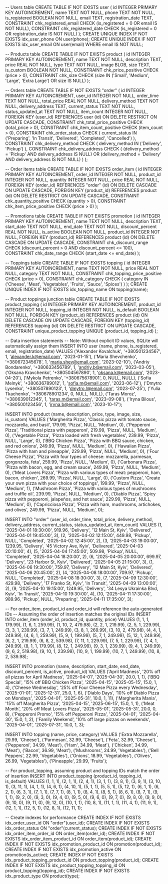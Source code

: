 -- Users table
CREATE TABLE IF NOT EXISTS user (
    id INTEGER PRIMARY KEY AUTOINCREMENT,
    name TEXT NOT NULL,
    phone TEXT NOT NULL,
    is_registered BOOLEAN NOT NULL,
    email TEXT,
    registration_date TEXT,
    CONSTRAINT chk_registered_email CHECK (is_registered = 0 OR email IS NOT NULL),
    CONSTRAINT chk_registered_date CHECK (is_registered = 0 OR registration_date IS NOT NULL)
);
CREATE UNIQUE INDEX IF NOT EXISTS idx_user_phone ON user(phone);
CREATE UNIQUE INDEX IF NOT EXISTS idx_user_email ON user(email) WHERE email IS NOT NULL;

-- Products table
CREATE TABLE IF NOT EXISTS product (
    id INTEGER PRIMARY KEY AUTOINCREMENT,
    name TEXT NOT NULL,
    description TEXT,
    price REAL NOT NULL,
    type TEXT NOT NULL,
    image BLOB,
    size TEXT,
    is_custom BOOLEAN NOT NULL,
    CONSTRAINT chk_price_positive CHECK (price > 0),
    CONSTRAINT chk_size CHECK (size IN ('Small', 'Medium', 'Large', 'Extra Large') OR size IS NULL)
);

-- Orders table
CREATE TABLE IF NOT EXISTS "order" (
    id INTEGER PRIMARY KEY AUTOINCREMENT,
    user_id INTEGER NOT NULL,
    order_time TEXT NOT NULL,
    total_price REAL NOT NULL,
    delivery_method TEXT NOT NULL,
    delivery_address TEXT,
    current_status TEXT NOT NULL,
    status_updated_at TEXT NOT NULL,
    item_count INTEGER NOT NULL,
    FOREIGN KEY (user_id) REFERENCES user (id) ON DELETE RESTRICT ON UPDATE CASCADE,
    CONSTRAINT chk_total_price_positive CHECK (total_price > 0),
    CONSTRAINT chk_item_count_positive CHECK (item_count > 0),
    CONSTRAINT chk_order_status CHECK (
        current_status IN ('Preparing', 'In Transit', 'Delivered', 'Completed', 'Cancelled')
    ),
    CONSTRAINT chk_delivery_method CHECK (
        delivery_method IN ('Delivery', 'Pickup')
    ),
    CONSTRAINT chk_delivery_address CHECK (
        (delivery_method = 'Pickup' AND delivery_address IS NULL) OR
        (delivery_method = 'Delivery' AND delivery_address IS NOT NULL)
    )
);

-- Order items table
CREATE TABLE IF NOT EXISTS order_item (
    id INTEGER PRIMARY KEY AUTOINCREMENT,
    order_id INTEGER NOT NULL,
    product_id INTEGER NOT NULL,
    quantity INTEGER NOT NULL,
    price REAL NOT NULL,
    FOREIGN KEY (order_id) REFERENCES "order" (id) ON DELETE CASCADE ON UPDATE CASCADE,
    FOREIGN KEY (product_id) REFERENCES product (id) ON DELETE RESTRICT ON UPDATE CASCADE,
    CONSTRAINT chk_quantity_positive CHECK (quantity > 0),
    CONSTRAINT chk_item_price_positive CHECK (price > 0)
);

-- Promotions table
CREATE TABLE IF NOT EXISTS promotion (
    id INTEGER PRIMARY KEY AUTOINCREMENT,
    name TEXT NOT NULL,
    description TEXT,
    start_date TEXT NOT NULL,
    end_date TEXT NOT NULL,
    discount_percent REAL NOT NULL,
    is_active BOOLEAN NOT NULL,
    product_id INTEGER NOT NULL,
    FOREIGN KEY (product_id) REFERENCES product (id) ON DELETE CASCADE ON UPDATE CASCADE,
    CONSTRAINT chk_discount_range CHECK (discount_percent > 0 AND discount_percent <= 100),
    CONSTRAINT chk_date_range CHECK (start_date <= end_date)
);

-- Toppings table
CREATE TABLE IF NOT EXISTS topping (
    id INTEGER PRIMARY KEY AUTOINCREMENT,
    name TEXT NOT NULL,
    price REAL NOT NULL,
    category TEXT NOT NULL,
    CONSTRAINT chk_topping_price_positive CHECK (price > 0),
    CONSTRAINT chk_category CHECK (
        category IN ('Cheese', 'Meat', 'Vegetables', 'Fruits', 'Sauce', 'Spices')
    )
);
CREATE UNIQUE INDEX IF NOT EXISTS idx_topping_name ON topping(name);

-- Product toppings junction table
CREATE TABLE IF NOT EXISTS product_topping (
    id INTEGER PRIMARY KEY AUTOINCREMENT,
    product_id INTEGER NOT NULL,
    topping_id INTEGER NOT NULL,
    is_default BOOLEAN NOT NULL,
    FOREIGN KEY (product_id) REFERENCES product (id) ON DELETE CASCADE ON UPDATE CASCADE,
    FOREIGN KEY (topping_id) REFERENCES topping (id) ON DELETE RESTRICT ON UPDATE CASCADE,
    CONSTRAINT unique_product_topping UNIQUE (product_id, topping_id)
);

-- Data insertion statements
-- Note: Without explicit ID values, SQLite will automatically assign them
INSERT INTO user (name, phone, is_registered, email, registration_date)
VALUES 
('Alexander Kovalchuk', '+380501234567', 1, 'alexander.k@email.com', '2023-01-15'),
('Maria Shevchenko', '+380672345678', 1, 'maria.shev@email.com', '2023-02-10'),
('Andriy Bondarenko', '+380633456789', 1, 'andriy.b@email.com', '2023-03-05'),
('Oksana Kravchenko', '+380504567890', 1, 'oksana.k@email.com', '2023-04-20'),
('Mykola Petrenko', '+380675678901', 0, NULL, NULL),
('Sofia Melnyk', '+380636789012', 1, 'sofia.m@email.com', '2023-06-12'),
('Dmytro Lysenko', '+380507890123', 1, 'dmytro.l@email.com', '2023-07-25'),
('Yulia Tkachenko', '+380678901234', 0, NULL, NULL),
('Taras Moroz', '+380639012345', 1, 'taras.m@email.com', '2023-09-08'),
('Iryna Bilous', '+380500123456', 1, 'iryna.b@email.com', '2023-10-17');

INSERT INTO product (name, description, price, type, image, size, is_custom)
VALUES 
('Margherita Pizza', 'Classic pizza with tomato sauce, mozzarella, and basil', 179.99, 'Pizza', NULL, 'Medium', 0),
('Pepperoni Pizza', 'Traditional pizza with pepperoni', 219.99, 'Pizza', NULL, 'Medium', 0),
('Vegetable Pizza', 'Pizza loaded with fresh vegetables', 239.99, 'Pizza', NULL, 'Large', 0),
('BBQ Chicken Pizza', 'Pizza with BBQ sauce, chicken, and red onions', 249.99, 'Pizza', NULL, 'Medium', 0),
('Hawaiian Pizza', 'Pizza with ham and pineapple', 229.99, 'Pizza', NULL, 'Medium', 0),
('Four Cheese Pizza', 'Pizza with four types of cheese: mozzarella, parmesan, gorgonzola, feta', 259.99, 'Pizza', NULL, 'Medium', 0),
('Carbonara Pizza', 'Pizza with bacon, egg, and cream sauce', 249.99, 'Pizza', NULL, 'Medium', 0),
('Meat Lovers Pizza', 'Pizza with various types of meat: pepperoni, ham, bacon, chicken', 269.99, 'Pizza', NULL, 'Large', 0),
('Custom Pizza', 'Create your own pizza with your choice of toppings', 199.99, 'Pizza', NULL, 'Medium', 1),
('Mushroom Pizza', 'Pizza with various types of mushrooms and truffle oil', 239.99, 'Pizza', NULL, 'Medium', 0),
('Diablo Pizza', 'Spicy pizza with pepperoni, jalapeños, and hot sauce', 229.99, 'Pizza', NULL, 'Medium', 0),
('Capricciosa Pizza', 'Pizza with ham, mushrooms, artichokes, and olives', 249.99, 'Pizza', NULL, 'Medium', 0);

INSERT INTO "order" (user_id, order_time, total_price, delivery_method, delivery_address, current_status, status_updated_at, item_count)
VALUES 
(1, '2025-04-01 18:30:00', 919.96, 'Delivery', '12 Main St, Kyiv', 'Delivered', '2025-04-01 19:45:00', 3),
(2, '2025-04-02 12:15:00', 449.98, 'Pickup', NULL, 'Completed', '2025-04-02 12:45:00', 2),
(3, '2025-04-03 19:00:00', 1239.95, 'Delivery', '45 Victory Ave, Kyiv', 'Delivered', '2025-04-03 20:10:00', 4),
(5, '2025-04-04 17:45:00', 509.98, 'Pickup', NULL, 'Completed', '2025-04-04 18:20:00', 2),
(6, '2025-04-05 20:00:00', 699.97, 'Delivery', '23 Harbor St, Kyiv', 'Delivered', '2025-04-05 21:15:00', 3),
(1, '2025-04-06 19:30:00', 759.97, 'Delivery', '12 Main St, Kyiv', 'Delivered', '2025-04-06 20:45:00', 2),
(4, '2025-04-08 18:00:00', 709.97, 'Pickup', NULL, 'Completed', '2025-04-08 18:30:00', 3),
(7, '2025-04-09 12:30:00', 429.98, 'Delivery', '17 Franko St, Kyiv', 'In Transit', '2025-04-09 13:00:00', 2),
(9, '2025-04-10 19:15:00', 1249.95, 'Delivery', '34 Lesya Ukrainka Blvd, Kyiv', 'In Transit', '2025-04-10 19:30:00', 4),
(10, '2025-04-11 17:30:00', 989.96, 'Pickup', NULL, 'Preparing', '2025-04-11 17:35:00', 3);

-- For order_item, product_id and order_id will reference the auto-generated IDs
-- Assuming the order of insertion matches the original IDs
INSERT INTO order_item (order_id, product_id, quantity, price)
VALUES 
(1, 1, 1, 179.99),
(1, 6, 1, 259.99),
(1, 10, 2, 479.98),
(2, 2, 1, 219.99),
(2, 5, 1, 229.99),
(3, 3, 1, 239.99),
(3, 7, 1, 249.99),
(3, 8, 1, 269.99),
(3, 10, 2, 479.98),
(4, 4, 1, 249.99),
(4, 6, 1, 259.99),
(5, 9, 1, 199.99),
(5, 7, 1, 249.99),
(5, 12, 1, 249.99),
(6, 2, 1, 219.99),
(6, 8, 2, 539.98),
(7, 11, 1, 229.99),
(7, 5, 1, 229.99),
(7, 4, 1, 249.99),
(8, 1, 1, 179.99),
(8, 12, 1, 249.99),
(9, 3, 1, 239.99),
(9, 4, 1, 249.99),
(9, 6, 2, 519.98),
(9, 10, 1, 239.99),
(10, 9, 1, 199.99),
(10, 7, 1, 249.99),
(10, 8, 2, 539.98);

INSERT INTO promotion (name, description, start_date, end_date, discount_percent, is_active, product_id)
VALUES 
('April Madness', '20% off all pizzas for April Madness', '2025-04-01', '2025-04-30', 20.0, 1, 1),
('BBQ Special', '15% off BBQ Chicken Pizza', '2025-04-15', '2025-05-15', 15.0, 1, 4),
('Cheese Wednesday', '25% off Four Cheese Pizza every Wednesday', '2025-01-01', '2025-12-31', 25.0, 1, 6),
('Diablo Days', '10% off Diablo Pizza on Mondays', '2025-04-01', '2025-05-31', 10.0, 1, 11),
('Margherita Mania', '15% off Margherita Pizza', '2025-04-15', '2025-06-15', 15.0, 1, 1),
('Meat Month', '20% off Meat Lovers Pizza', '2025-05-01', '2025-05-31', 20.0, 0, 8),
('Pepperoni Promo', '15% off Pepperoni Pizza', '2025-04-01', '2025-04-30', 15.0, 1, 2),
('Family Weekend', '10% off large pizzas on weekends', '2025-04-01', '2025-07-31', 10.0, 1, 3);

INSERT INTO topping (name, price, category)
VALUES 
('Extra Mozzarella', 29.99, 'Cheese'),
('Parmesan', 32.99, 'Cheese'),
('Feta', 32.99, 'Cheese'),
('Pepperoni', 34.99, 'Meat'),
('Ham', 34.99, 'Meat'),
('Chicken', 34.99, 'Meat'),
('Bacon', 36.99, 'Meat'),
('Mushrooms', 24.99, 'Vegetables'),
('Bell Peppers', 22.99, 'Vegetables'),
('Onions', 18.99, 'Vegetables'),
('Olives', 26.99, 'Vegetables'),
('Pineapple', 29.99, 'Fruits');

-- For product_topping, assuming product and topping IDs match the order of insertion
INSERT INTO product_topping (product_id, topping_id, is_default)
VALUES 
(1, 1, 1),
(2, 1, 1),
(2, 4, 1),
(3, 1, 1),
(3, 8, 1),
(3, 9, 1),
(3, 10, 1),
(3, 11, 1),
(4, 1, 1),
(4, 6, 1),
(4, 10, 1),
(5, 1, 1),
(5, 5, 1),
(5, 12, 1),
(6, 1, 1),
(6, 2, 1),
(6, 3, 1),
(7, 1, 1),
(7, 7, 1),
(8, 1, 1),
(8, 4, 1),
(8, 5, 1),
(8, 6, 1),
(8, 7, 1),
(9, 1, 1),
(9, 2, 0),
(9, 3, 0),
(9, 4, 0),
(9, 5, 0),
(9, 6, 0),
(9, 7, 0),
(9, 8, 0),
(9, 9, 0),
(9, 10, 0),
(9, 11, 0),
(9, 12, 0),
(10, 1, 1),
(10, 8, 1),
(11, 1, 1),
(11, 4, 1),
(11, 9, 1),
(12, 1, 1),
(12, 5, 1),
(12, 8, 1),
(12, 11, 1);

-- Create indexes for performance
CREATE INDEX IF NOT EXISTS idx_order_user_id ON "order"(user_id);
CREATE INDEX IF NOT EXISTS idx_order_status ON "order"(current_status);
CREATE INDEX IF NOT EXISTS idx_order_item_order_id ON order_item(order_id);
CREATE INDEX IF NOT EXISTS idx_order_item_product_id ON order_item(product_id);
CREATE INDEX IF NOT EXISTS idx_promotion_product_id ON promotion(product_id);
CREATE INDEX IF NOT EXISTS idx_promotion_active ON promotion(is_active);
CREATE INDEX IF NOT EXISTS idx_product_topping_product_id ON product_topping(product_id);
CREATE INDEX IF NOT EXISTS idx_product_topping_topping_id ON product_topping(topping_id);
CREATE INDEX IF NOT EXISTS idx_product_type ON product(type);